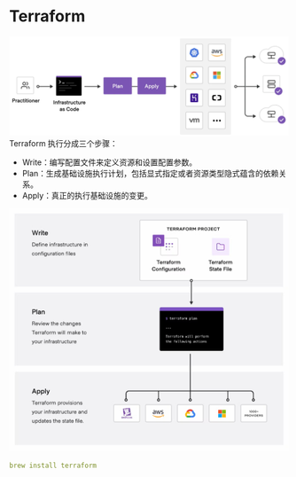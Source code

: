 
# Terraform

![image.png](./../assets/1709387180890-f8ad9abb-2b94-409c-bea2-6fbf69126e8d.png)<br />Terraform 执行分成三个步骤：

- Write：编写配置文件来定义资源和设置配置参数。
- Plan：生成基础设施执行计划，包括显式指定或者资源类型隐式蕴含的依赖关系。
- Apply：真正的执行基础设施的变更。

![image.png](./../assets/1709387296751-62f20e3d-210e-4892-b0bf-c5aaca667c70.png)

```yaml
brew install terraform
```
